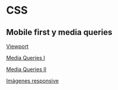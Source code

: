 # CSS

## Mobile first y media queries

[Viewport](https://www.w3schools.com/css/css_rwd_viewport.asp)

[Media Queries I](https://www.w3schools.com/css/css3_mediaqueries.asp)

[Media Queries II](https://www.w3schools.com/css/css_rwd_mediaqueries.asp)

[Imágenes responsive](https://www.w3schools.com/css/css_rwd_images.asp)